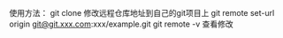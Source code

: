 使用方法：
    git clone
    修改远程仓库地址到自己的git项目上 git remote set-url origin git@git.xxx.com:xxx/example.git
    git remote -v 查看修改

